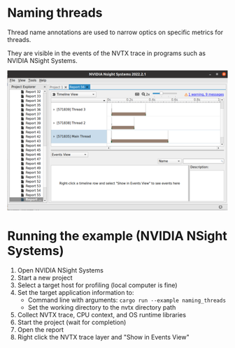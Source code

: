 # Naming threads

Thread name annotations are used to narrow optics on specific metrics for threads.

They are visible in the events of the NVTX trace in programs such as NVIDIA NSight Systems.

![Screenshot](screenshot.png)


# Running the example (NVIDIA NSight Systems)

 1. Open NVIDIA NSight Systems
 2. Start a new project
 3. Select a target host for profiling (local computer is fine)
 4. Set the target application information to:
    * Command line with arguments: `cargo run --example naming_threads`
    * Set the working directory to the nvtx directory path
 5. Collect NVTX trace, CPU context, and OS runtime libraries
 6. Start the project (wait for completion)
 7. Open the report
 8. Right click the NVTX trace layer and "Show in Events View"
